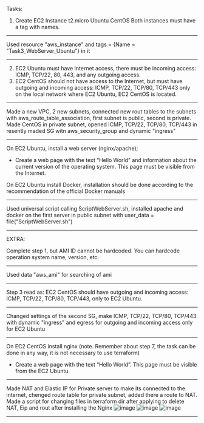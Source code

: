 Tasks:

1. Create EC2 Instance t2.micro
Ubuntu
CentOS
Both instances must have a tag with names.

--------------------------------------------
Used resource "aws_instance" and tags = {Name  = "Task3_WebServer_Ubuntu"} in it

--------------------------------------------

2. EC2 Ubuntu must have Internet access, there must be incoming access: ICMP, TCP/22, 80, 443, and any outgoing access.
3. EC2 CentOS should not have access to the Internet, but must have outgoing and incoming access: ICMP, TCP/22, TCP/80, TCP/443 only on the local network where EC2 Ubuntu, EC2 CentOS is located.

--------------------------------------------
Made a new VPC, 2 new subnets, connected new rout tables to the subnets with aws_route_table_association, first subnet is public, second is private. Made CentOS in private subnet, opened  ICMP, TCP/22, TCP/80, TCP/443
in resently maded SG witn aws_security_group and dynamic "ingress"

--------------------------------------------

On EC2 Ubuntu, install a web server (nginx/apache);
- Create a web page with the text “Hello World” and information about the current version of the operating system. This page must be visible from the Internet.

On EC2 Ubuntu install Docker, installation should be done according to the recommendation of the official Docker manuals

--------------------------------------------
Used universal script calling ScriptWebServer.sh, installed apache and docker on the first server in public subnet with user_data = file("ScriptWebServer.sh")

--------------------------------------------

EXTRA:

Complete  step 1, but AMI ID cannot be hardcoded. You can hardcode operation system name, version, etc.

--------------------------------------------
Used data "aws_ami" for searching of ami

--------------------------------------------

Step 3 read as:
EC2 CentOS should have outgoing and incoming access: ICMP, TCP/22, TCP/80, TCP/443, only to EC2 Ubuntu.

--------------------------------------------
Changed settings of the second SG, make ICMP, TCP/22, TCP/80, TCP/443 with dynamic "ingress" and egress for outgoing and incoming access only for EC2 Ubuntu

--------------------------------------------

On EC2 CentOS install nginx (note. Remember about step 7, the task can be done in any way, it is not necessary to use terraform)
- Create a web page with the text “Hello World”. This page must be visible from the  EC2 Ubuntu.

--------------------------------------------
Made NAT and Elastic IP for Private server to make its connected to the internet, chenged route table for private subnet, added there a route to NAT. Made a script for 
changing files in terraform dir after applying to delete NAT, Eip and rout after installing the Nginx
![image](https://user-images.githubusercontent.com/83491125/175936159-311585cc-8fb4-4cc9-bb43-b6c08dc93bd7.png)
![image](https://user-images.githubusercontent.com/83491125/175936230-46e83dfa-580f-45c1-9df3-ca69f4c90c1a.png)
![image](https://user-images.githubusercontent.com/83491125/175936303-9aa4b5bb-79a7-48f7-895a-3e5a16c99b06.png)


--------------------------------------------
